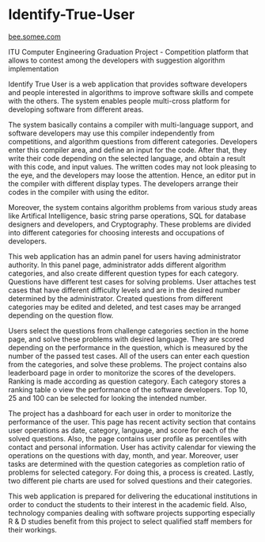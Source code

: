 # Identify-True-User

[bee.somee.com](bee.somee.com)

ITU Computer Engineering Graduation Project - Competition platform that allows to contest among the developers with suggestion algorithm implementation

Identify True User is a web application that provides software developers and people interested in algorithms to improve software skills and compete with the others. The system enables people multi-cross platform for developing software from different areas.

The system basically contains a compiler with multi-language support, and software developers may use this compiler independently from competitions, and algorithm questions from different categories. Developers enter this compiler area, and define an input for the code. After that, they write their code depending on the selected language, and obtain a result with this code, and input values. The written codes may not look pleasing to the eye, and the developers may loose the attention. Hence, an editor put in the compiler with different display types. The developers arrange their codes in the compiler with using the editor.

Moreover, the system contains algorithm problems from various study areas like Artifical Intelligence, basic string parse operations, SQL for database designers and developers, and Cryptography. These problems are divided into different categories for choosing interests and occupations of developers.

This web application has an admin panel for users having administrator authority. In this panel page, administrator adds different algorithm categories, and also create different question types for each category. Questions have different test cases for solving problems. User attaches test cases that have different difficulty levels and are in the desired number determined by the administrator. Created questions from different categories may be edited and deleted, and test cases may be arranged depending on the question flow.

Users select the questions from challenge categories section in the home page, and solve these problems with desired language. They are scored depending on the performance in the question, which is measured by the number of the passed test cases. All of the users can enter each question from the categories, and solve these problems. The project contains also leaderboard page in order to monitorize the scores of the developers. Ranking is made according as question category. Each category stores a ranking table o view the performance of the software developers. Top 10, 25 and 100 can be selected for looking the intended number.

The project has a dashboard for each user in order to monitorize the performance of the user. This page has recent activity section that contains user operations as date, category, language, and score for each of the solved questions. Also, the page contains user profile as percentiles with contact and personal information. User has activity calendar for viewing the operations on the questions with day, month, and year. Moreover, user tasks are determined with the question categories as completion ratio of problems for selected category. For doing this, a process is created. Lastly, two different pie charts are used for solved questions and their categories.

This web application is prepared for delivering the educational institutions in order to conduct the students to their interest in the academic field. Also, technology companies dealing with software projects supporting especially R & D studies benefit from this project to select qualified staff members for their workings.
